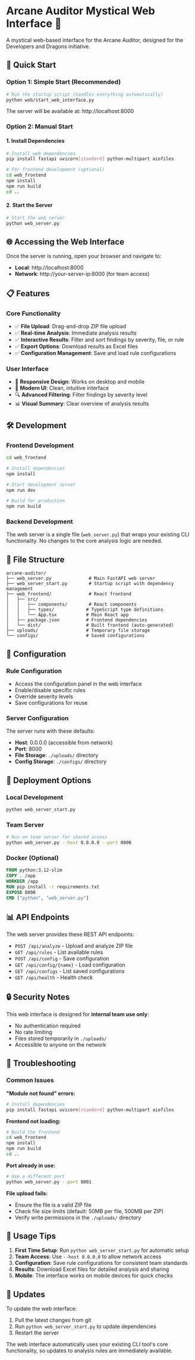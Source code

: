 # Arcane Auditor Mystical Web Interface 🔮

A mystical web-based interface for the Arcane Auditor, designed for the Developers and Dragons initiative.

## 🚀 Quick Start

### Option 1: Simple Start (Recommended)

```bash
# Run the startup script (handles everything automatically)
python web/start_web_interface.py
```

The server will be available at: http://localhost:8000

### Option 2: Manual Start

#### 1. Install Dependencies

```bash
# Install web dependencies
pip install fastapi uvicorn[standard] python-multipart aiofiles

# For frontend development (optional)
cd web_frontend
npm install
npm run build
cd ..
```

#### 2. Start the Server

```bash
# Start the web server
python web_server.py
```

## 🌐 Accessing the Web Interface

Once the server is running, open your browser and navigate to:

- **Local**: http://localhost:8000
- **Network**: http://your-server-ip:8000 (for team access)

## 📋 Features

### Core Functionality

- ✅ **File Upload**: Drag-and-drop ZIP file upload
- ✅ **Real-time Analysis**: Immediate analysis results
- ✅ **Interactive Results**: Filter and sort findings by severity, file, or rule
- ✅ **Export Options**: Download results as Excel files
- ✅ **Configuration Management**: Save and load rule configurations

### User Interface

- 📱 **Responsive Design**: Works on desktop and mobile
- 🎨 **Modern UI**: Clean, intuitive interface
- 🔍 **Advanced Filtering**: Filter findings by severity level
- 📊 **Visual Summary**: Clear overview of analysis results

## 🛠️ Development

### Frontend Development

```bash
cd web_frontend

# Install dependencies
npm install

# Start development server
npm run dev

# Build for production
npm run build
```

### Backend Development

The web server is a single file (`web_server.py`) that wraps your existing CLI functionality. No changes to the core analysis logic are needed.

## 📁 File Structure

```
arcane-auditor/
├── web_server.py              # Main FastAPI web server
├── web_server_start.py        # Startup script with dependency management
├── web_frontend/              # React frontend
│   ├── src/
│   │   ├── components/        # React components
│   │   ├── types/            # TypeScript type definitions
│   │   └── App.tsx           # Main React app
│   ├── package.json          # Frontend dependencies
│   └── dist/                 # Built frontend (auto-generated)
├── uploads/                  # Temporary file storage
└── configs/                  # Saved configurations
```

## 🔧 Configuration

### Rule Configuration

- Access the configuration panel in the web interface
- Enable/disable specific rules
- Override severity levels
- Save configurations for reuse

### Server Configuration

The server runs with these defaults:

- **Host**: 0.0.0.0 (accessible from network)
- **Port**: 8000
- **File Storage**: `./uploads/` directory
- **Config Storage**: `./configs/` directory

## 🚀 Deployment Options

### Local Development

```bash
python web_server_start.py
```

### Team Server

```bash
# Run on team server for shared access
python web_server.py --host 0.0.0.0 --port 8000
```

### Docker (Optional)

```dockerfile
FROM python:3.12-slim
COPY . /app
WORKDIR /app
RUN pip install -r requirements.txt
EXPOSE 8000
CMD ["python", "web_server.py"]
```

## 📊 API Endpoints

The web server provides these REST API endpoints:

- `POST /api/analyze` - Upload and analyze ZIP file
- `GET /api/rules` - List available rules
- `POST /api/config` - Save configuration
- `GET /api/config/{name}` - Load configuration
- `GET /api/configs` - List saved configurations
- `GET /api/health` - Health check

## 🔒 Security Notes

This web interface is designed for **internal team use only**:

- No authentication required
- No rate limiting
- Files stored temporarily in `./uploads/`
- Accessible to anyone on the network

## 🐛 Troubleshooting

### Common Issues

**"Module not found" errors:**

```bash
# Install dependencies
pip install fastapi uvicorn[standard] python-multipart aiofiles
```

**Frontend not loading:**

```bash
# Build the frontend
cd web_frontend
npm install
npm run build
cd ..
```

**Port already in use:**

```bash
# Use a different port
python web_server.py --port 8001
```

**File upload fails:**

- Ensure the file is a valid ZIP file
- Check file size limits (default: 50MB per file, 500MB per ZIP)
- Verify write permissions in the `./uploads/` directory

## 📝 Usage Tips

1. **First Time Setup**: Run `python web_server_start.py` for automatic setup
2. **Team Access**: Use `--host 0.0.0.0` to allow network access
3. **Configuration**: Save rule configurations for consistent team standards
4. **Results**: Download Excel files for detailed analysis and sharing
5. **Mobile**: The interface works on mobile devices for quick checks

## 🔄 Updates

To update the web interface:

1. Pull the latest changes from git
2. Run `python web_server_start.py` to update dependencies
3. Restart the server

The web interface automatically uses your existing CLI tool's core functionality, so updates to analysis rules are immediately available.
